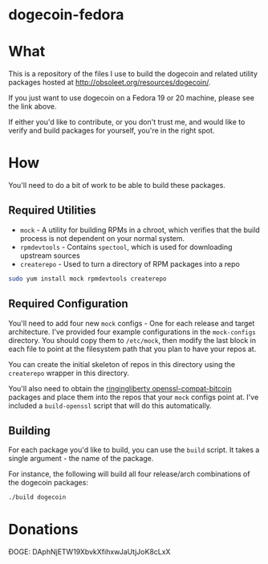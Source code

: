 dogecoin-fedora
===============

# What

This is a repository of the files I use to build the dogecoin and related
utility packages hosted at <http://obsoleet.org/resources/dogecoin/>.

If you just want to use dogecoin on a Fedora 19 or 20 machine, please see the
link above.

If either you'd like to contribute, or you don't trust me, and would like to
verify and build packages for yourself, you're in the right spot.

# How

You'll need to do a bit of work to be able to build these packages.

## Required Utilities

- `mock` - A utility for building RPMs in a chroot, which verifies that the build
  process is not dependent on your normal system.
- `rpmdevtools` - Contains `spectool`, which is used for downloading upstream sources
- `createrepo` - Used to turn a directory of RPM packages into a repo

```bash
sudo yum install mock rpmdevtools createrepo
```

## Required Configuration

You'll need to add four new `mock` configs - One for each release and target
architecture. I've provided four example configurations in the `mock-configs`
directory. You should copy them to `/etc/mock`, then modify the last block in
each file to point at the filesystem path that you plan to have your repos at.

You can create the initial skeleton of repos in this directory using the
`createrepo` wrapper in this directory.

You'll also need to obtain the [ringingliberty
openssl-compat-bitcoin](http://linux.ringingliberty.com/bitcoin/) packages and
place them into the repos that your `mock` configs point at. I've included a
`build-openssl` script that will do this automatically.

## Building

For each package you'd like to build, you can use the `build` script. It takes
a single argument - the name of the package.

For instance, the following will build all four release/arch combinations of
the dogecoin packages:

```bash
./build dogecoin
```

# Donations

&ETH;OGE: DAphNjETW19XbvkXfihxwJaUtjJoK8cLxX
